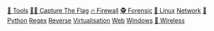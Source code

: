 <div class="menu">
    <a href="tools">🔨 Tools</a>
    <a href="ctf">🏴‍☠️ Capture The Flag</a>
    <a href="firewall">🔥 Firewall</a>
    <a href="forensic">🕵️ Forensic</a>
    <a href="linux">🐧 Linux</a>
    <a href="network">Network</a>
    <a href="python">🐍 Python</a>
    <a href="regex">Regex</a>
    <a href="reverse">Reverse</a>
    <a href="virtualisation">Virtualisation</a>
    <a href="web">Web</a>
    <a href="windows">Windows</a>
    <a href="wireless">📡 Wireless</a>
</div>
